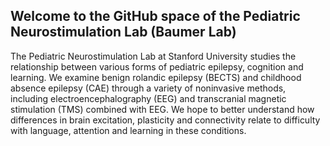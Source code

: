 ## Welcome to the GitHub space of the Pediatric Neurostimulation Lab (Baumer Lab)

<!--

**Here are some ideas to get you started:**

🙋‍♀️ A short introduction - what is your organization all about?
🌈 Contribution guidelines - how can the community get involved?
👩‍💻 Useful resources - where can the community find your docs? Is there anything else the community should know?
🍿 Fun facts - what does your team eat for breakfast?
🧙 Remember, you can do mighty things with the power of [Markdown](https://docs.github.com/github/writing-on-github/getting-started-with-writing-and-formatting-on-github/basic-writing-and-formatting-syntax)
-->

The Pediatric Neurostimulation Lab at Stanford University studies the relationship between various forms of pediatric epilepsy, cognition and learning. 
We examine benign rolandic epilepsy (BECTS) and childhood absence epilepsy (CAE) through a variety of noninvasive methods, including electroencephalography (EEG) and transcranial magnetic stimulation (TMS) combined with EEG. 
We hope to better understand how differences in brain excitation, plasticity and connectivity relate to difficulty with language, attention and learning in these conditions.
